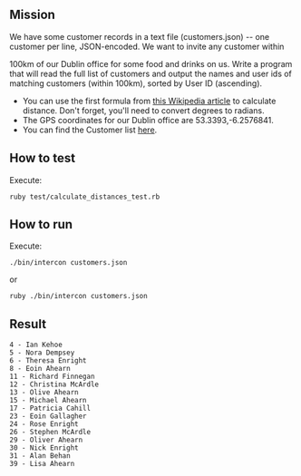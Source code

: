 ## Mission

We have some customer records in a text file (customers.json) -- one
customer per line, JSON-encoded. We want to invite any customer within

100km of our Dublin office for some food and drinks on us.
Write a program that will read the full list of customers and output the
names and user ids of matching customers (within 100km), sorted by User
ID (ascending).
* You can use the first formula from [this Wikipedia
  article](https://en.wikipedia.org/wiki/Great-circle_distance) to
calculate distance. Don't forget, you'll need to convert degrees to
radians.
* The GPS coordinates for our Dublin office are 53.3393,-6.2576841.
* You can find the Customer list
  [here](https://gist.github.com/brianw/19896c50afa89ad4dec3).

## How to test

Execute:
```
ruby test/calculate_distances_test.rb
```

## How to run

Execute:
```
./bin/intercon customers.json
```

or

```
ruby ./bin/intercon customers.json
```

## Result
```
4 - Ian Kehoe
5 - Nora Dempsey
6 - Theresa Enright
8 - Eoin Ahearn
11 - Richard Finnegan
12 - Christina McArdle
13 - Olive Ahearn
15 - Michael Ahearn
17 - Patricia Cahill
23 - Eoin Gallagher
24 - Rose Enright
26 - Stephen McArdle
29 - Oliver Ahearn
30 - Nick Enright
31 - Alan Behan
39 - Lisa Ahearn
```
